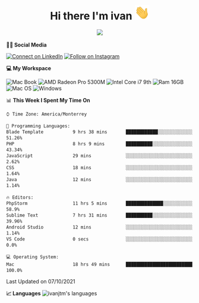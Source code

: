 <h1 align="center">Hi there I'm ivan <img src="https://raw.githubusercontent.com/ABSphreak/ABSphreak/master/gifs/Hi.gif" width="40px" /></h1>
<div align="center">
<img src="http://github-readme-streak-stats.herokuapp.com?user=ivanjtm&hide_border=true&background=00000000&border=FFFFFF00&sideNums=A8A8A8&sideLabels=A8A8A8&currStreakNum=FFC93C&dates=A8A8A8)](https://git.io/streak-stats"/>
</div>

**👦🏻 Social Media**

[![Connect on LinkedIn](https://img.shields.io/badge/LinkedIn-%230077B5.svg?&style=flat-square&logo=linkedin&logoColor=white)](https://www.linkedin.com/in/ivanjtm)
[![Follow on Instagram](https://img.shields.io/badge/Instagram-E4405F?style=flat-square&logo=instagram&logoColor=white)](https://www.instagram.com/ivanjtm)

**💻 My Workspace**

![Mac Book](https://img.shields.io/badge/Apple-MacBook_Pro_2019-999999?style=flat-square&logo=apple&logoColor=white)
![AMD Radeon Pro 5300M](https://img.shields.io/badge/AMD-Radeon_Pro_5300M-ED1C24?style=flat-square&logo=amd&logoColor=white)
![Intel Core i7 9th](https://img.shields.io/badge/Intel-Core_i7_9th-0071C5?style=flat-square&logo=intel&logoColor=white)
![Ram 16GB](https://img.shields.io/badge/RAM-16GB-230071C5?style=flat-square&logoColor=white)
![Mac OS](https://img.shields.io/badge/Mac%20OS-000000?style=flat-square&logo=apple&logoColor=white)
![Windows](https://img.shields.io/badge/Windows-0078D6?style=flat-square&logo=windows&logoColor=white)


<!--START_SECTION:waka-->
📊 **This Week I Spent My Time On** 

```text
⌚︎ Time Zone: America/Monterrey

💬 Programming Languages: 
Blade Template           9 hrs 38 mins       ████████████░░░░░░░░░░░░░   51.26% 
PHP                      8 hrs 9 mins        ██████████░░░░░░░░░░░░░░░   43.34% 
JavaScript               29 mins             ░░░░░░░░░░░░░░░░░░░░░░░░░   2.62% 
CSS                      18 mins             ░░░░░░░░░░░░░░░░░░░░░░░░░   1.64% 
Java                     12 mins             ░░░░░░░░░░░░░░░░░░░░░░░░░   1.14%

🔥 Editors: 
PhpStorm                 11 hrs 5 mins       ██████████████░░░░░░░░░░░   58.9% 
Sublime Text             7 hrs 31 mins       ██████████░░░░░░░░░░░░░░░   39.96% 
Android Studio           12 mins             ░░░░░░░░░░░░░░░░░░░░░░░░░   1.14% 
VS Code                  0 secs              ░░░░░░░░░░░░░░░░░░░░░░░░░   0.0%

💻 Operating System: 
Mac                      18 hrs 49 mins      █████████████████████████   100.0%

```


 Last Updated on 07/10/2021
<!--END_SECTION:waka-->
**📈 Languages**
 ![ivanjtm's languages](https://wakatime.com/share/@ivanjtm/a32f83c6-d0c9-49a4-a5ae-d0440b950377.svg)
